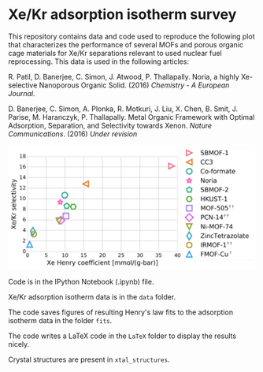# Xe/Kr adsorption isotherm survey

This repository contains data and code used to reproduce the following plot that characterizes the performance of several MOFs and porous organic cage materials for Xe/Kr separations relevant to used nuclear fuel reprocessing. This data is used in the following articles:

R. Patil, D. Banerjee, C. Simon, J. Atwood, P. Thallapally. Noria, a highly Xe-selective Nanoporous Organic Solid. (2016) *Chemistry - A European Journal.*

D. Banerjee, C. Simon, A. Plonka, R. Motkuri, J. Liu, X. Chen, B. Smit, J. Parise, M. Haranczyk, P. Thallapally. Metal Organic Framework with Optimal Adsorption, Separation, and Selectivity towards Xenon. *Nature Communications*. (2016) *Under revision*

![Alt text](performance_plot_only_expt.png "Performance plot")

Code is in the IPython Notebook (.ipynb) file.

Xe/Kr adsorption isotherm data is in the `data` folder.

The code saves figures of resulting Henry's law fits to the adsorption isotherm data in the folder `fits`.

The code writes a LaTeX code in the `LaTeX` folder to display the results nicely.

Crystal structures are present in `xtal_structures`.
